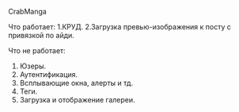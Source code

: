 CrabManga

Что работает:
1.КРУД.
2.Загрузка превью-изображения к посту с привязкой по айди.

Что не работает:
1. Юзеры.
2. Аутентификация.
3. Всплывающие окна, алерты и тд.
4. Теги.
5. Загрузка и отображение галереи.
